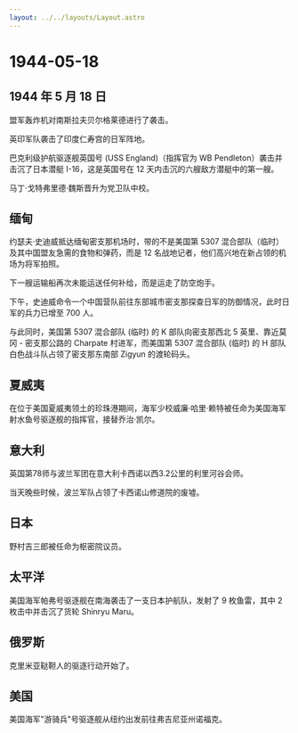 ```yaml
---
layout: ../../layouts/Layout.astro
---
```


# 1944-05-18

## 1944 年 5 月 18 日

盟军轰炸机对南斯拉夫贝尔格莱德进行了袭击。

英印军队袭击了印度仁寿宫的日军阵地。

巴克利级护航驱逐舰英国号 (USS England)（指挥官为 WB
Pendleton）袭击并击沉了日本潜艇 I-16，这是英国号在 12
天内击沉的六艘敌方潜艇中的第一艘。

马丁·戈特弗里德·魏斯晋升为党卫队中校。

## 缅甸

约瑟夫·史迪威抵达缅甸密支那机场时，带的不是美国第 5307
混合部队（临时）及其中国盟友急需的食物和弹药，而是 12
名战地记者，他们高兴地在新占领的机场为将军拍照。

下一艘运输船再次未能运送任何补给，而是运走了防空炮手。

下午，史迪威命令一个中国营队前往东部城市密支那探查日军的防御情况，此时日军的兵力已增至
700 人。

与此同时，美国第 5307 混合部队 (临时) 的 K 部队向密支那西北 5
英里、靠近莫冈 - 密支那公路的 Charpate 村进军，而美国第 5307 混合部队
(临时) 的 H 部队白色战斗队占领了密支那东南部 Zigyun 的渡轮码头。

## 夏威夷

在位于美国夏威夷领土的珍珠港期间，海军少校威廉·哈里·赖特被任命为美国海军射水鱼号驱逐舰的指挥官，接替乔治·凯尔。

## 意大利

英国第78师与波兰军团在意大利卡西诺以西3.2公里的利里河谷会师。

当天晚些时候，波兰军队占领了卡西诺山修道院的废墟。

## 日本

野村吉三郎被任命为枢密院议员。

## 太平洋

美国海军帕弗号驱逐舰在南海袭击了一支日本护航队，发射了 9 枚鱼雷，其中 2
枚击中并击沉了货轮 Shinryu Maru。

## 俄罗斯

克里米亚鞑靼人的驱逐行动开始了。

## 美国

美国海军"游骑兵"号驱逐舰从纽约出发前往弗吉尼亚州诺福克。